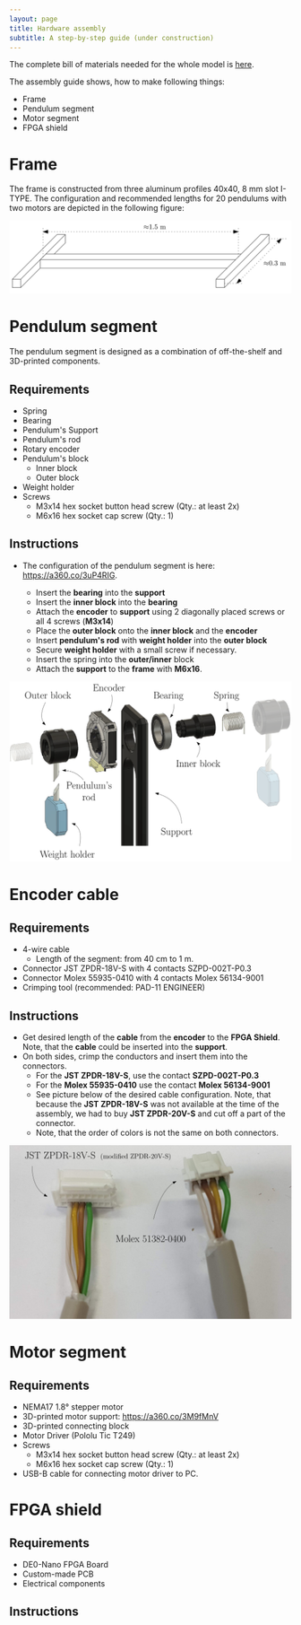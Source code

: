 ```yaml
---
layout: page
title: Hardware assembly
subtitle: A step-by-step guide (under construction)
---
```

The complete bill of materials needed for the whole model is [here](https://aa4cc.github.io/The-Frenkel-Kontorova-laboratory-model/bill-of-materials).

The assembly guide shows, how to make following things:
- Frame
- Pendulum segment
- Motor segment
- FPGA shield


# Frame
The frame is constructed from three aluminum profiles 40x40, 8 mm slot I-TYPE.
The configuration and recommended lengths for 20 pendulums with two motors are depicted in the following figure:

![config_alu_profile](img/ipe_alu_frame.png)


# Pendulum segment
The pendulum segment is designed as a combination of off-the-shelf and 3D-printed components.

## Requirements
- Spring
- Bearing
- Pendulum's Support
- Pendulum's rod
- Rotary encoder
- Pendulum's block
    - Inner block
    - Outer block
- Weight holder
- Screws
    - M3x14 hex socket button head screw (Qty.: at least 2x)
    - M6x16 hex socket cap screw (Qty.: 1) 
  
## Instructions
- The configuration of the pendulum segment is here: <https://a360.co/3uP4RIG>.
    
    - Insert the **bearing** into the **support**
    - Insert the **inner block** into the **bearing**
    - Attach the **encoder** to **support** using 2 diagonally placed screws or all 4 screws (**M3x14**)
    - Place the **outer block** onto the **inner block** and the **encoder**
    - Insert **pendulum's rod** with **weight holder** into the **outer block**
    - Secure **weight holder** with a small screw if necessary.
    - Insert the spring into the **outer/inner** block
    - Attach the **support** to the **frame** with **M6x16**.

![config_alu_profile](img/ipe_pendulum_segment.png)

# Encoder cable
## Requirements
- 4-wire cable
    - Length of the segment: from 40 cm to 1 m.
- Connector JST ZPDR-18V-S with 4 contacts SZPD-002T-P0.3
- Connector Molex 55935-0410 with 4 contacts Molex 56134-9001
- Crimping tool (recommended: PAD-11 ENGINEER)  

## Instructions
- Get desired length of the **cable** from the **encoder** to the **FPGA Shield**. Note, that the **cable** could be inserted into the **support**.  
- On both sides, crimp the conductors and insert them into the connectors.
    - For the **JST ZPDR-18V-S**, use the contact **SZPD-002T-P0.3**
    - For the **Molex 55935-0410** use the contact **Molex 56134-9001**
    - See picture below of the desired cable configuration. Note, that because the **JST ZPDR-18V-S** was not available at the time of the assembly, we had to buy **JST ZPDR-20V-S** and cut off a part of the connector.
    - Note, that the order of colors is not the same on both connectors.
  
![config_alu_profile](img/encoder_cable_final.png)

# Motor segment

## Requirements
- NEMA17 1.8° stepper motor
- 3D-printed motor support: <https://a360.co/3M9fMnV>
- 3D-printed connecting block
- Motor Driver (Pololu Tic T249)
- Screws
    - M3x14 hex socket button head screw (Qty.: at least 2x)
    - M6x16 hex socket cap screw (Qty.: 1) 
- USB-B cable for connecting motor driver to PC.


# FPGA shield
## Requirements
- DE0-Nano FPGA Board
- Custom-made PCB
- Electrical components

## Instructions

